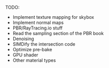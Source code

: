TODO:
* Implement texture mapping for skybox
* Implement normal maps
* PBR/RayTracing.io stuff
* Read the sampling section of the PBR book
* Denoising
* SIMDify the intersection code
* Optimize pre-bake
* GPU shader
* Other material types
